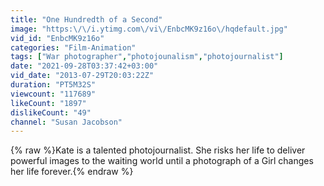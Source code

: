 ```yaml
---
title: "One Hundredth of a Second"
image: "https:\/\/i.ytimg.com\/vi\/EnbcMK9z16o\/hqdefault.jpg"
vid_id: "EnbcMK9z16o"
categories: "Film-Animation"
tags: ["War photographer","photojounalism","photojournalist"]
date: "2021-09-28T03:37:42+03:00"
vid_date: "2013-07-29T20:03:22Z"
duration: "PT5M32S"
viewcount: "117689"
likeCount: "1897"
dislikeCount: "49"
channel: "Susan Jacobson"
---
```

{% raw %}Kate is a talented photojournalist. She risks her life to deliver powerful images to the waiting world until a photograph of a Girl changes her life forever.{% endraw %}
